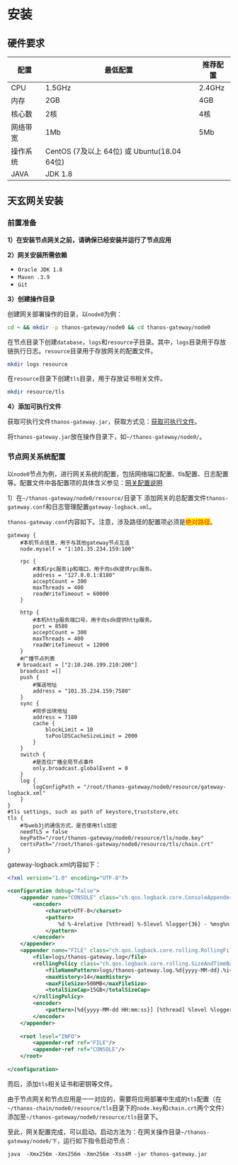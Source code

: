 # 安装

## 硬件要求 <a href="#id3.2.1-an-zhuang-yi-huan-jing-yao-qiu" id="id3.2.1-an-zhuang-yi-huan-jing-yao-qiu"></a>

| 配置   | 最低配置                                  | 推荐配置   |
| ---- | ------------------------------------- | ------ |
| CPU  | 1.5GHz                                | 2.4GHz |
| 内存   | 2GB                                   | 4GB    |
| 核心数  | 2核                                    | 4核     |
| 网络带宽 | 1Mb                                   | 5Mb    |
| 操作系统 | CentOS (7及以上 64位) 或 Ubuntu(18.04 64位) |        |
| JAVA | JDK 1.8                               |        |

## 天玄网关安装 <a href="#id3.2.1-an-zhuang-er-thanosgateway-an-zhuang" id="id3.2.1-an-zhuang-er-thanosgateway-an-zhuang"></a>

### 前置准备 <a href="#id3.2.1-an-zhuang-1-qian-zhi-zhun-bei" id="id3.2.1-an-zhuang-1-qian-zhi-zhun-bei"></a>

**1）在安装节点网关之前，请确保已经安装并运行了节点应用**

**2）网关安装所需依赖**

* `Oracle JDK 1.8`
* `Maven .3.9`
* `Git`

**3）创建操作目录**

创建网关部署操作的目录，以`node0`为例：

```bash
cd ~ && mkdir -p thanos-gateway/node0 && cd thanos-gateway/node0
```

在节点目录下创建`database`，`logs`和`resource`子目录。其中，`logs`目录用于存放链执行日志。`resource`目录用于存放网关的配置文件。

```bash
mkdir logs resource
```

在`resource`目录下创建`tls`目录，用于存放证书相关文件。

```bash
mkdir resource/tls
```

**4）添加可执行文件**

获取可执行文件`thanos-gateway.jar`，获取方式见：[获取可执行文件](../thanos-chain/executable-file.md)。

将`thanos-gateway.jar`放在操作目录下，如`~/thanos-gateway/node0/`。

### 节点网关系统配置

以`node0`节点为例，进行网关系统的配置，包括网络端口配置、tls配置、日志配置等。配置文件中各配置项的具体含义参见：[网关配置说明](./)

1）在`~/thanos-gateway/node0/resource/`目录下 添加网关的总配置文件`thanos-gateway.conf`和日志管理配置`gateway-logback.xml`。

`thanos-gateway.conf`内容如下。注意，涉及路径的配置项必须是<mark style="color:red;">绝对路径</mark>。

```editorconfig
gateway {
    #本机节点信息，用于与其他gateway节点互连
    node.myself = "1:101.35.234.159:100"
 
    rpc {
        #本机rpc服务ip和端口，用于向sdk提供rpc服务。
        address = "127.0.0.1:8180"
        acceptCount = 300
        maxThreads = 400
        readWriteTimeout = 60000
    }
 
    http {
        #本机http服务端口号，用于向sdk提供http服务。
        port = 8580
        acceptCount = 300
        maxThreads = 400
        readWriteTimeout = 12000
    }
    #广播节点列表
   # broadcast = ["2:10.246.199.210:200"]
    broadcast =[]
    push {
        #推送地址
        address = "101.35.234.159:7580"
    }
    sync {
        #同步出块地址
        address = 7180
        cache {
            blockLimit = 10
            txPoolDSCacheSizeLimit = 2000
        }
    }
    switch {
        #是否仅广播全局节点事件
        only.broadcast.globalEvent = 0
    }
    log {
        logConfigPath = "/root/thanos-gateway/node0/resource/gateway-logback.xml"
    }
}
#tls settings, such as path of keystore,truststore,etc
tls {
    #与web3j的通信方式，是否使用tls加密
    needTLS = false
    keyPath="/root/thanos-gateway/node0/resource/tls/node.key"
    certsPath="/root/thanos-gateway/node0/resource/tls/chain.crt"
}
```

gateway-logback.xml内容如下：

```xml
<?xml version="1.0" encoding="UTF-8"?>
 
<configuration debug="false">
    <appender name="CONSOLE" class="ch.qos.logback.core.ConsoleAppender">
        <encoder>
            <charset>UTF-8</charset>
            <pattern>
                %d %-4relative [%thread] %-5level %logger{36} - %msg%n
            </pattern>
        </encoder>
    </appender>
    <appender name="FILE" class="ch.qos.logback.core.rolling.RollingFileAppender">
        <file>logs/thanos-gateway.log</file>
        <rollingPolicy class="ch.qos.logback.core.rolling.SizeAndTimeBasedRollingPolicy">
            <fileNamePattern>logs/thanos-gateway.log.%d{yyyy-MM-dd}.%i</fileNamePattern>
            <maxHistory>14</maxHistory>
            <maxFileSize>500MB</maxFileSize>
            <totalSizeCap>15GB</totalSizeCap>
        </rollingPolicy>
        <encoder>
            <pattern>[%d{yyyy-MM-dd HH:mm:ss}] [%thread] %level %logger{35} [T:%X{trans}] %msg%n</pattern>
        </encoder>
    </appender>
 
    <root level="INFO">
        <appender-ref ref="FILE"/>
        <appender-ref ref="CONSOLE"/>
    </root>
 
</configuration>
```

而后，添加`tls`相关证书和密钥等文件。

由于节点网关和节点应用是一一对应的，需要将应用部署中生成的`tls`配置（在`~/thanos-chain/node0/resource/tls`目录下的`node.key`和`chain.crt`两个文件）添加至`~/thanos-gateway/node0/resource/tls`目录下。

至此，网关配置完成，可以启动。启动方法为：在网关操作目录`~/thanos-gateway/node0/下`，运行如下指令启动节点：

```
java  -Xmx256m -Xms256m -Xmn256m -Xss4M -jar thanos-gateway.jar
```
